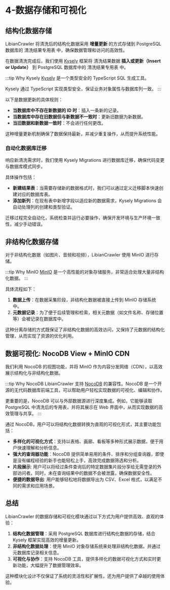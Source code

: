 # 4-数据存储和可视化

## 结构化数据存储

LibianCrawler 将清洗后的结构化数据采用 **增量更新** 的方式存储到 PostgreSQL 数据库的 清洗结果专用表 中，确保数据管理和访问的高效性。

在数据清洗完成后，我们使用 [Kysely](https://kysely.dev/) 框架将 清洗结果数据 **插入或更新（Insert or Update）** 到 PostgreSQL 数据库中的 清洗结果专用表 中。

:::tip Why Kysely
[Kysely](https://kysely.dev/) 是一个类型安全的 TypeScript SQL 生成工具。

Kysely 通过 TypeScript 实现类型安全，保证业务对象属性与数据库列一致。
:::

以下是数据更新的具体规则：

- **当数据库中不存在新数据的 ID 时**：插入一条新的记录。
- **当数据库中存在旧数据但与新数据不一致时**：更新旧数据为新数据。
- **当旧数据和新数据一致时**：不会进行任何更改。

这种增量更新机制确保了数据保持最新，并减少重复操作，从而提升系统性能。

### 自动化数据库迁移

响应新清洗需求时，我们使用 Kysely Migrations 进行数据库迁移，确保代码变更与数据库模式同步。

具体操作包括：

- **新建结果表**：当需要存储新的数据格式时，我们可以通过定义迁移脚本快速创建对应的数据库表。
- **添加新列**：在现有表中新增字段以适应新的数据需求，Kysely Migrations 会自动处理列的创建和类型验证。

迁移过程完全自动化，系统检查并运行必要操作，确保开发环境与生产环境一致性，减少手动错误。

## 非结构化数据存储

对于非结构化数据（如图片、音频和视频），LibianCrawler 使用 MinIO 进行存储。

:::tip Why MinIO
[MinIO](https://min.io) 是一个高性能的对象存储服务，非常适合处理大量非结构化数据。
:::

具体流程如下：

1. **数据上传**：在数据采集阶段，非结构化数据被直接上传到 MinIO 存储系统中。
2. **元数据记录**：为了便于后续管理和检索，相关元数据（如文件名称、存储位置等）会被记录在数据库中。

这种分离存储的方式既保证了非结构化数据的高效访问，又保持了元数据的结构化管理，从而实现了资源的优化利用。

## 数据可视化: NocoDB View + MinIO CDN

我们利用 NocoDB 的视图功能，并将 MinIO 作为内容分发网络（CDN），以高效展示结构化与非结构化数据。

:::tip Why NocoDB
LibianCrawler 支持 [NocoDB](https://www.nocodb.com/) 的兼容性。NocoDB 是一个开源的无代码数据库前端工具，可以帮助用户轻松实现数据的可视化、编辑和协作。

更重要的是，NocoDB 可以与外部数据源进行深度集成。例如，它能够读取 PostgreSQL 中清洗后的专用表，并将其展示在 Web 界面中，从而实现数据的高效管理与共享。
:::

通过 NocoDB，用户可以将结构化数据转换为直观的可视化形式，其主要功能包括：

- **多样化的可视化方式**：支持以表格、画廊、看板等多种形式展示数据，便于用户快速理解和分析信息。
- **强大的查询器功能**：NocoDB 提供简单易用的条件、排序和分组查询器，即使是没有编程经验的新手也能轻松上手，高效完成数据筛选和分析。
- **片段展示**: 用户可以将经过条件查询后的特定数据集片段分享给无需登录的外部访问者。同时，未在查询结果中的数据不会被泄露，确保数据安全性。
- **便捷的数据导出**: 用户能够轻松地将数据导出为 CSV、Excel 格式，以满足不同的需求和应用场景。

## 总结

LibianCrawler 的数据存储和可视化模块通过以下方式为用户提供高效、直观的体验：

1. **结构化数据管理**：采用 PostgreSQL 数据库进行结构化数据的存储，结合 Kysely 框架实现高效的增量更新。
2. **非结构化数据处理**：使用 MinIO 对象存储系统来处理非结构化数据，并通过元数据库记录相关信息。
3. **可视化与协作**：支持 NocoDB 工具，提供多样化的数据可视化方式和实时更新功能，大幅提升了数据管理效率。

这种模块化设计不仅保证了系统的灵活性和扩展性，还为用户提供了卓越的使用体验。
